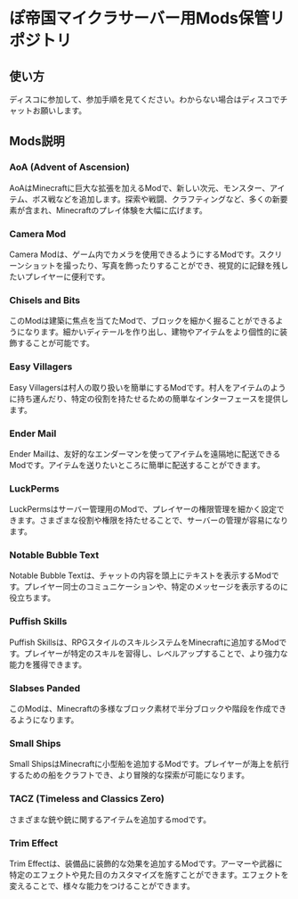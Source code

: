 # ぽ帝国マイクラサーバー用Mods保管リポジトリ
## 使い方
ディスコに参加して、参加手順を見てください。わからない場合はディスコでチャットお願いします。
## Mods説明
### AoA (Advent of Ascension)
AoAはMinecraftに巨大な拡張を加えるModで、新しい次元、モンスター、アイテム、ボス戦などを追加します。探索や戦闘、クラフティングなど、多くの新要素が含まれ、Minecraftのプレイ体験を大幅に広げます。
### Camera Mod
Camera Modは、ゲーム内でカメラを使用できるようにするModです。スクリーンショットを撮ったり、写真を飾ったりすることができ、視覚的に記録を残したいプレイヤーに便利です。
### Chisels and Bits
このModは建築に焦点を当てたModで、ブロックを細かく掘ることができるようになります。細かいディテールを作り出し、建物やアイテムをより個性的に装飾することが可能です。
### Easy Villagers
Easy Villagersは村人の取り扱いを簡単にするModです。村人をアイテムのように持ち運んだり、特定の役割を持たせるための簡単なインターフェースを提供します。
### Ender Mail
Ender Mailは、友好的なエンダーマンを使ってアイテムを遠隔地に配送できるModです。アイテムを送りたいところに簡単に配送することができます。
### LuckPerms
LuckPermsはサーバー管理用のModで、プレイヤーの権限管理を細かく設定できます。さまざまな役割や権限を持たせることで、サーバーの管理が容易になります。
### Notable Bubble Text
Notable Bubble Textは、チャットの内容を頭上にテキストを表示するModです。プレイヤー同士のコミュニケーションや、特定のメッセージを表示するのに役立ちます。
### Puffish Skills
Puffish Skillsは、RPGスタイルのスキルシステムをMinecraftに追加するModです。プレイヤーが特定のスキルを習得し、レベルアップすることで、より強力な能力を獲得できます。
### Slabses Panded
このModは、Minecraftの多様なブロック素材で半分ブロックや階段を作成できるようになります。
### Small Ships
Small ShipsはMinecraftに小型船を追加するModです。プレイヤーが海上を航行するための船をクラフトでき、より冒険的な探索が可能になります。
### TACZ (Timeless and Classics Zero)
さまざまな銃や銃に関するアイテムを追加するmodです。
### Trim Effect
Trim Effectは、装備品に装飾的な効果を追加するModです。アーマーや武器に特定のエフェクトや見た目のカスタマイズを施すことができます。エフェクトを変えることで、様々な能力をつけることができます。
